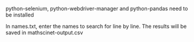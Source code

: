 python-selenium, python-webdriver-manager and python-pandas need to be installed

In names.txt, enter the names to search for line by line.
The results will be saved in mathscinet-output.csv
